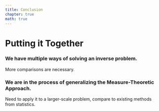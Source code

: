 ```yaml
---
title: Conclusion
chapter: true
math: true
---
```


# Putting it Together

### We have multiple ways of solving an inverse problem. 

More comparisons are necessary.


### We are in the process of generalizing the Measure-Theoretic Approach.

Need to apply it to a larger-scale problem, compare to existing methods from statistics. 